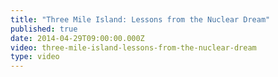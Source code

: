 ```yaml
---
title: "Three Mile Island: Lessons from the Nuclear Dream"
published: true
date: 2014-04-29T09:00:00.000Z
video: three-mile-island-lessons-from-the-nuclear-dream
type: video
---
```

